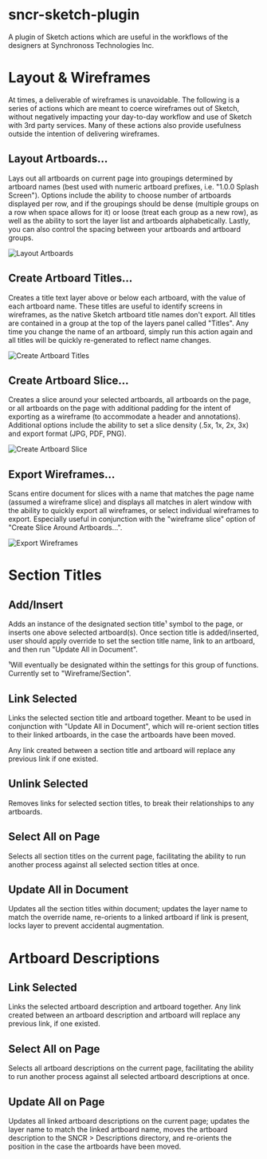 # sncr-sketch-plugin
A plugin of Sketch actions which are useful in the workflows of the designers at Synchronoss Technologies Inc.

# Layout & Wireframes
At times, a deliverable of wireframes is unavoidable. The following is a series of actions which are meant to coerce wireframes out of Sketch, without negatively impacting your day-to-day workflow and use of Sketch with 3rd party services. Many of these actions also provide usefulness outside the intention of delivering wireframes.

## Layout Artboards…
Lays out all artboards on current page into groupings determined by artboard names (best used with numeric artboard prefixes, i.e. "1.0.0 Splash Screen"). Options include the ability to choose number of artboards displayed per row, and if the groupings should be dense (multiple groups on a row when space allows for it) or loose (treat each group as a new row), as well as the ability to sort the layer list and artboards alphabetically. Lastly, you can also control the spacing between your artboards and artboard groups.

![Layout Artboards](https://raw.githubusercontent.com/sonburn/sncr-sketch-plugin/master/Screenshots/Layout%20Artboards.png)

## Create Artboard Titles…
Creates a title text layer above or below each artboard, with the value of each artboard name. These titles are useful to identify screens in wireframes, as the native Sketch artboard title names don't export. All titles are contained in a group at the top of the layers panel called "Titles". Any time you change the name of an artboard, simply run this action again and all titles will be quickly re-generated to reflect name changes.

![Create Artboard Titles](https://raw.githubusercontent.com/sonburn/sncr-sketch-plugin/master/Screenshots/Create%20Artboard%20Titles.png)

## Create Artboard Slice…
Creates a slice around your selected artboards, all artboards on the page, or all artboards on the page with additional padding for the intent of exporting as a wireframe (to accommodate a header and annotations). Additional options include the ability to set a slice density (.5x, 1x, 2x, 3x) and export format (JPG, PDF, PNG).

![Create Artboard Slice](https://raw.githubusercontent.com/sonburn/sncr-sketch-plugin/master/Screenshots/Create%20Artboard%20Slice.png)

## Export Wireframes…
Scans entire document for slices with a name that matches the page name (assumed a wireframe slice) and displays all matches in alert window with the ability to quickly export all wireframes, or select individual wireframes to export. Especially useful in conjunction with the "wireframe slice" option of "Create Slice Around Artboards…".

![Export Wireframes](https://raw.githubusercontent.com/sonburn/sncr-sketch-plugin/master/Screenshots/Export%20Wireframes.png)

# Section Titles

## Add/Insert
Adds an instance of the designated section title¹ symbol to the page, or inserts one above selected artboard(s). Once section title is added/inserted, user should apply override to set the section title name, link to an artboard, and then run "Update All in Document".

¹Will eventually be designated within the settings for this group of functions. Currently set to "Wireframe/Section".

## Link Selected
Links the selected section title and artboard together. Meant to be used in conjunction with "Update All in Document", which will re-orient section titles to their linked artboards, in the case the artboards have been moved.

Any link created between a section title and artboard will replace any previous link if one existed.

## Unlink Selected
Removes links for selected section titles, to break their relationships to any artboards.

## Select All on Page
Selects all section titles on the current page, facilitating the ability to run another process against all selected section titles at once.

## Update All in Document
Updates all the section titles within document; updates the layer name to match the override name, re-orients to a linked artboard if link is present, locks layer to prevent accidental augmentation.

# Artboard Descriptions

## Link Selected
Links the selected artboard description and artboard together. Any link created between an artboard description and artboard will replace any previous link, if one existed.

## Select All on Page
Selects all artboard descriptions on the current page, facilitating the ability to run another process against all selected artboard descriptions at once.

## Update All on Page
Updates all linked artboard descriptions on the current page; updates the layer name to match the linked artboard name, moves the artboard description to the SNCR > Descriptions directory, and re-orients the position in the case the artboards have been moved.
